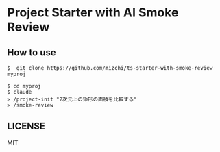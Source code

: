 # Project Starter with AI Smoke Review

## How to use

```
$  git clone https://github.com/mizchi/ts-starter-with-smoke-review myproj

$ cd myproj
$ claude
> /project-init "2次元上の矩形の面積を比較する"
> /smoke-review
```

## LICENSE

MIT
